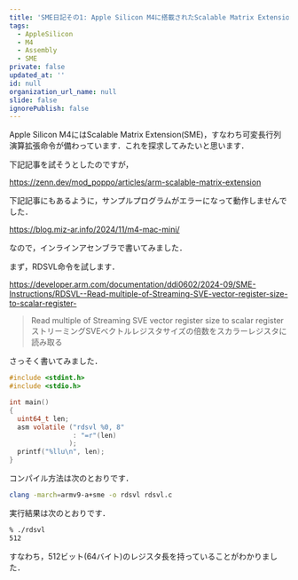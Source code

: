 ```yaml
---
title: 'SME日記その1: Apple Silicon M4に搭載されたScalable Matrix Extension (SME)のベクトル長(SVL)を取得する'
tags:
  - AppleSilicon
  - M4
  - Assembly
  - SME
private: false
updated_at: ''
id: null
organization_url_name: null
slide: false
ignorePublish: false
---
```

Apple Silicon M4にはScalable Matrix Extension(SME)，すなわち可変長行列演算拡張命令が備わっています．これを探求してみたいと思います．

下記記事を試そうとしたのですが，

https://zenn.dev/mod_poppo/articles/arm-scalable-matrix-extension

下記記事にもあるように，サンプルプログラムがエラーになって動作しませんでした．

https://blog.miz-ar.info/2024/11/m4-mac-mini/

なので，インラインアセンブラで書いてみました．

まず，RDSVL命令を試します．

https://developer.arm.com/documentation/ddi0602/2024-09/SME-Instructions/RDSVL--Read-multiple-of-Streaming-SVE-vector-register-size-to-scalar-register-

> Read multiple of Streaming SVE vector register size to scalar register
> ストリーミングSVEベクトルレジスタサイズの倍数をスカラーレジスタに読み取る

さっそく書いてみました．

```c:rdsvl.c
#include <stdint.h>
#include <stdio.h>

int main()
{
  uint64_t len;
  asm volatile ("rdsvl %0, 8"
                : "=r"(len)
               );
  printf("%llu\n", len);
}
```

コンパイル方法は次のとおりです．

```zsh
clang -march=armv9-a+sme -o rdsvl rdsvl.c
```

実行結果は次のとおりです．

```zsh
% ./rdsvl 
512
```

すなわち，512ビット(64バイト)のレジスタ長を持っていることがわかりました．

